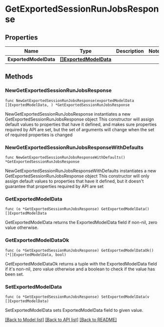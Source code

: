 # GetExportedSessionRunJobsResponse

## Properties

Name | Type | Description | Notes
------------ | ------------- | ------------- | -------------
**ExportedModelData** | [**[]ExportedModelData**](ExportedModelData.md) |  | 

## Methods

### NewGetExportedSessionRunJobsResponse

`func NewGetExportedSessionRunJobsResponse(exportedModelData []ExportedModelData, ) *GetExportedSessionRunJobsResponse`

NewGetExportedSessionRunJobsResponse instantiates a new GetExportedSessionRunJobsResponse object
This constructor will assign default values to properties that have it defined,
and makes sure properties required by API are set, but the set of arguments
will change when the set of required properties is changed

### NewGetExportedSessionRunJobsResponseWithDefaults

`func NewGetExportedSessionRunJobsResponseWithDefaults() *GetExportedSessionRunJobsResponse`

NewGetExportedSessionRunJobsResponseWithDefaults instantiates a new GetExportedSessionRunJobsResponse object
This constructor will only assign default values to properties that have it defined,
but it doesn't guarantee that properties required by API are set

### GetExportedModelData

`func (o *GetExportedSessionRunJobsResponse) GetExportedModelData() []ExportedModelData`

GetExportedModelData returns the ExportedModelData field if non-nil, zero value otherwise.

### GetExportedModelDataOk

`func (o *GetExportedSessionRunJobsResponse) GetExportedModelDataOk() (*[]ExportedModelData, bool)`

GetExportedModelDataOk returns a tuple with the ExportedModelData field if it's non-nil, zero value otherwise
and a boolean to check if the value has been set.

### SetExportedModelData

`func (o *GetExportedSessionRunJobsResponse) SetExportedModelData(v []ExportedModelData)`

SetExportedModelData sets ExportedModelData field to given value.



[[Back to Model list]](../README.md#documentation-for-models) [[Back to API list]](../README.md#documentation-for-api-endpoints) [[Back to README]](../README.md)


